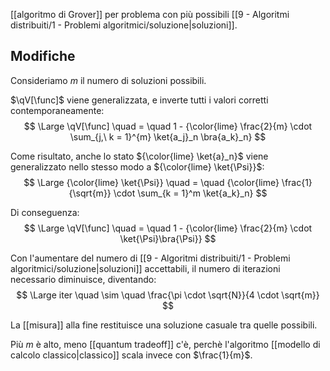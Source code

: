 [[algoritmo di Grover]] per problema con più possibili [[9 - Algoritmi distribuiti/1 - Problemi algoritmici/soluzione|soluzioni]].

## Modifiche

Consideriamo $m$ il numero di soluzioni possibili.

$\qV[\func]$ viene generalizzata, e inverte tutti i valori corretti contemporaneamente:
$$
\Large
\qV[\func] \quad = \quad 1 - {\color{lime} \frac{2}{m} \cdot \sum_{j,\ k = 1}^{m} \ket{a_j}_n \bra{a_k}_n}
$$

Come risultato, anche lo stato ${\color{lime} \ket{a}_n}$ viene generalizzato nello stesso modo a ${\color{lime} \ket{\Psi}}$:
$$
\Large
{\color{lime} \ket{\Psi}}
\quad = \quad
{\color{lime} \frac{1}{\sqrt{m}} \cdot \sum_{k = 1}^m \ket{a_k}_n}
$$

Di conseguenza:
$$
\Large
\qV[\func] \quad = \quad 1 - {\color{lime} \frac{2}{m} \cdot \ket{\Psi}\bra{\Psi}}
$$

Con l'aumentare del numero di [[9 - Algoritmi distribuiti/1 - Problemi algoritmici/soluzione|soluzioni]] accettabili, il numero di iterazioni necessario diminuisce, diventando:
$$
\Large
iter 
\quad \sim \quad
\frac{\pi \cdot \sqrt{N}}{4 \cdot \sqrt{m}}
$$

La [[misura]] alla fine restituisce una soluzione casuale tra quelle possibili.

Più $m$ è alto, meno [[quantum tradeoff]] c'è, perchè l'algoritmo [[modello di calcolo classico|classico]] scala invece con $\frac{1}{m}$.